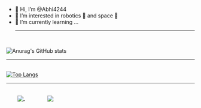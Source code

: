 - 👋 Hi, I’m @Abhi4244
- 👀 I’m interested in robotics 🤖 and space 🌌
- 🌱 I’m currently learning ...
<br><hr><br>

![Anurag's GitHub stats](https://github-readme-stats.vercel.app/api?username=abhi4244&theme=cobalt&show_icons=true)<br><hr><br>
[![Top Langs](https://github-readme-stats.vercel.app/api/top-langs/?username=abhi4244&theme=cobalt&)](https://github.com/anuraghazra/github-readme-stats)
<br><hr><br>
<a href="https://github.com/abhi4244/210966" style="margin:30px;display:inline;border:none;">
  <img align="center" src="https://github-readme-stats.vercel.app/api/pin/?username=abhi4244&repo=210966&theme=radical" />
  </a>
<a href="https://github.com/abhi4244/PWA" style="margin:30px;display:inline;">
  <img align="center" src="https://github-readme-stats.vercel.app/api/pin/?username=abhi4244&repo=PWA&theme=radical" />
</a>






<!---
Abhi4244/Abhi4244 is a ✨ special ✨ repository because its `README.md` (this file) appears on your GitHub profile.
You can click the Preview link to take a look at your changes.
--->
